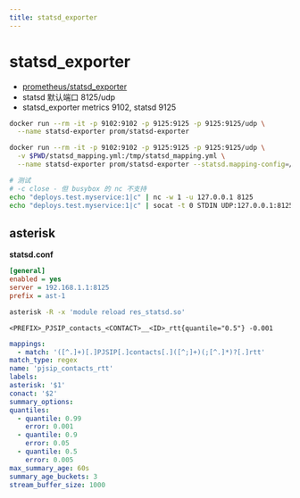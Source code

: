 ```yaml
---
title: statsd_exporter
---
```


# statsd_exporter

- [prometheus/statsd_exporter](https://github.com/prometheus/statsd_exporter)
- statsd 默认端口 8125/udp
- statsd_exporter metrics 9102, statsd 9125

```bash
docker run --rm -it -p 9102:9102 -p 9125:9125 -p 9125:9125/udp \
  --name statsd-exporter prom/statsd-exporter

docker run --rm -it -p 9102:9102 -p 9125:9125 -p 9125:9125/udp \
  -v $PWD/statsd_mapping.yml:/tmp/statsd_mapping.yml \
  --name statsd-exporter prom/statsd-exporter --statsd.mapping-config=/tmp/statsd_mapping.yml

# 测试
# -c close - 但 busybox 的 nc 不支持
echo "deploys.test.myservice:1|c" | nc -w 1 -u 127.0.0.1 8125
echo "deploys.test.myservice:1|c" | socat -t 0 STDIN UDP:127.0.0.1:8125
```

## asterisk

**statsd.conf**

```ini
[general]
enabled = yes
server = 192.168.1.1:8125
prefix = ast-1
```

```bash
asterisk -R -x 'module reload res_statsd.so'
```

```
<PREFIX>_PJSIP_contacts_<CONTACT>__<ID>_rtt{quantile="0.5"} -0.001
```

```yaml
mappings:
  - match: '([^.]+)[.]PJSIP[.]contacts[.]([^;]+)(;[^.]*)?[.]rtt'
match_type: regex
name: 'pjsip_contacts_rtt'
labels:
asterisk: '$1'
conact: '$2'
summary_options:
quantiles:
  - quantile: 0.99
    error: 0.001
  - quantile: 0.9
    error: 0.05
  - quantile: 0.5
    error: 0.005
max_summary_age: 60s
summary_age_buckets: 3
stream_buffer_size: 1000
```
